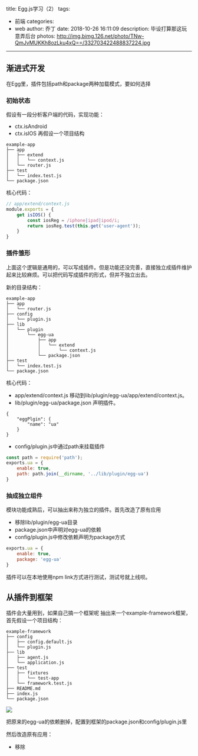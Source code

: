 title: Egg.js学习（2）
tags:
  - 前端
categories:
  - web
author: 乔丁
date: 2018-10-26 16:11:09
description: 毕设打算那这玩意弄后台
photos: http://img.bimg.126.net/photo/TNw-QmJvMUKKh8ozLku4xQ==/332703422488837224.jpg
---
## 渐进式开发
在Egg里，插件包括path和package两种加载模式，要如何选择

### 初始状态
假设有一段分析客户端的代码，实现功能：
- ctx.isAndroid
- ctx.isIOS
再假设一个项目结构
```
example-app
├── app
│   ├── extend
│   │   └── context.js
│   └── router.js
├── test
│   └── index.test.js
└── package.json
```
核心代码：
```javascript
// app/extend/context.js
module.exports = {
    get isIOS() {
        const iosReg = /iphone|ipad|ipod/i;
        return iosReg.test(this.get('user-agent'));
    }
}
```

### 插件雏形
上面这个逻辑是通用的，可以写成插件。但是功能还没完善，直接独立成插件维护起来比较麻烦。可以把代码写成插件的形式，但并不独立出去。

新的目录结构：
```
example-app
├── app
│   └── router.js
├── config
│   └── plugin.js
├── lib
│   └── plugin
│       └── egg-ua
│           ├── app
│           │   └── extend
│           │       └── context.js
│           └── package.json
├── test
│   └── index.test.js
└── package.json
```

核心代码：
- app/extend/context.js 移动到lib/plugin/egg-ua/app/extend/context.js。
- lib/plugin/egg-ua/package.json 声明插件。

```
{
    "eggPlgin": {
        "name": "ua"
    }
}
```
- config/plugin.js中通过path来挂载插件
```javascript
const path = require('path');
exports.ua = {
    enable: true,
    path: path.join(__dirname, '../lib/plugin/egg-ua')
}
```

### 抽成独立组件
模块功能成熟后，可以抽出来称为独立的插件。首先改造了原有应用
- 移除lib/plugin/egg-ua目录
- package.json中声明对egg-ua的依赖
- config/plugin.js中修改依赖声明为package方式
```javascript
exports.ua = {
    enable: true,
    package: 'egg-ua'
}
```
插件可以在本地使用npm link方式进行测试，测试号就上线呗。

## 从插件到框架
插件会大量用到，如果自己搞一个框架呢
抽出来一个example-framework框架，首先假设一个项目结构：
```
example-framework
├── config
│   ├── config.default.js
│   └── plugin.js
├── lib
│   ├── agent.js
│   └── application.js
├── test
│   ├── fixtures
│   │   └── test-app
│   └── framework.test.js
├── README.md
├── index.js
└── package.json
```

<img src="http://p7wm7amg2.bkt.clouddn.com/between.png">

把原来的egg-ua的依赖删掉，配置到框架的package.json和config/plugin.js里

然后改造原有应用：
- 移除